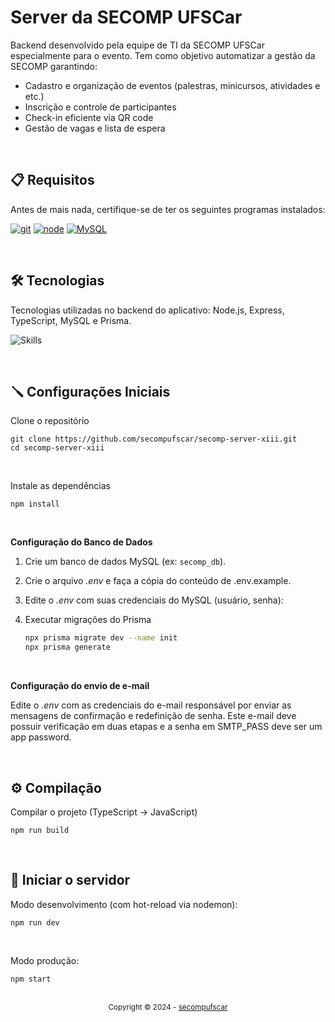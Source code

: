 # Server da SECOMP UFSCar

Backend desenvolvido pela equipe de TI da SECOMP UFSCar especialmente para o evento. Tem como objetivo automatizar a gestão da SECOMP garantindo:

- Cadastro e organização de eventos (palestras, minicursos, atividades e etc.)
- Inscrição e controle de participantes
- Check-in eficiente via QR code
- Gestão de vagas e lista de espera

<br>

## 📋 Requisitos

Antes de mais nada, certifique-se de ter os seguintes programas instalados:

[![git][git-logo]][git-url]
[![node][node-logo]][node-url]
[![MySQL][mysql-logo]][mysql-url]

<br>

## **🛠️ Tecnologias**

Tecnologias utilizadas no backend do aplicativo: Node.js, Express, TypeScript, MySQL e Prisma.

![Skills](https://skills.syvixor.com/api/icons?i=nodejs,express,ts,mysql,prisma)

<br>

## 🪛 Configurações Iniciais

Clone o repositório

```
git clone https://github.com/secompufscar/secomp-server-xiii.git
cd secomp-server-xiii
```

<br>

Instale as dependências

```
npm install
```

<br>

**Configuração do Banco de Dados**

1. Crie um banco de dados MySQL (ex: `secomp_db`).

2. Crie o arquivo _.env_ e faça a cópia do conteúdo de .env.example.

3. Edite o _.env_ com suas credenciais do MySQL (usuário, senha):

4. Executar migrações do Prisma
   ```bash
   npx prisma migrate dev --name init
   npx prisma generate
   ```

<br>

**Configuração do envio de e-mail**

Edite o _.env_ com as credenciais do e-mail responsável por enviar as mensagens de confirmação e redefinição de senha. Este e-mail deve possuir verificação em duas etapas e a senha em SMTP_PASS deve ser um app password.

<br>

## ⚙️ Compilação

Compilar o projeto (TypeScript → JavaScript)

```
npm run build
```

<br>

## 📡 Iniciar o servidor

Modo desenvolvimento (com hot-reload via nodemon):

```
npm run dev
```

<br>

Modo produção:

```
npm start
```

<div align="center">
  <br/>
    <div>
      <sub>Copyright © 2024 - <a href="https://github.com/secompufscar">secompufscar</sub></a>
    </div>
</div>

[git-url]: https://git-scm.com/
[git-logo]: https://img.shields.io/badge/Git-f14e32?style=for-the-badge&logo=git&logoColor=white
[expo-url]: https://docs.expo.dev/
[expo-logo]: https://img.shields.io/badge/Expo-3ddc84?style=for-the-badge&logo=expo&logoColor=white
[node-url]: https://nodejs.org/en
[node-logo]: https://img.shields.io/badge/Node.js-339933?style=for-the-badge&logo=node.js&logoColor=white
[mysql-url]: https://www.mysql.com/
[mysql-logo]: https://img.shields.io/badge/MySQL-00758F?style=for-the-badge&logo=mysql&logoColor=white
[demo]: assets/images/demo.gif
